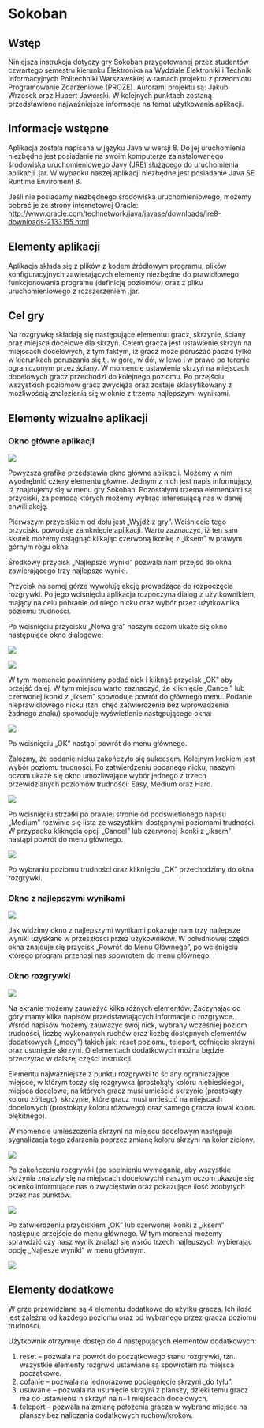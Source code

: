# Sokoban

## Wstęp
Niniejsza instrukcja dotyczy gry Sokoban przygotowanej przez studentów czwartego semestru kierunku Elektronika na Wydziale Elektroniki i Technik Informacyjnych Politechniki Warszawskiej w ramach projektu z przedmiotu Programowanie Zdarzeniowe (PROZE). Autorami projektu są: Jakub Wrzosek oraz Hubert Jaworski.
W kolejnych punktach zostaną przedstawione najważniejsze informacje na temat użytkowania aplikacji.

## Informacje wstępne
Aplikacja została napisana w języku Java w wersji 8. Do jej uruchomienia niezbędne jest posiadanie na swoim komputerze zainstalowanego środowiska uruchomieniowego Javy (JRE) służącego do uruchomienia aplikacji .jar. W wypadku naszej aplikacji niezbędne jest posiadanie Java SE Runtime Enviroment 8.
<br />

Jeśli nie posiadamy niezbędnego środowiska uruchomieniowego, możemy pobrać je ze strony internetowej Oracle: http://www.oracle.com/technetwork/java/javase/downloads/jre8-downloads-2133155.html

## Elementy aplikacji
Aplikacja składa się z plików z kodem źródłowym programu, plików konfiguracyjnych zawierających elementy niezbędne do prawidłowego funkcjonowania programu (definicję poziomów) oraz z pliku uruchomieniowego z rozszerzeniem .jar.

## Cel gry
Na rozgrywkę składają się następujące elementu: gracz, skrzynie, ściany oraz miejsca docelowe dla skrzyń.
Celem gracza jest ustawienie skrzyń na miejscach docelowych, z tym faktym, iż gracz może poruszać paczki tylko w kierunkach poruszania się tj. w górę, w dół, w lewo i w prawo po terenie ograniczonym przez ściany.
W momencie ustawienia skrzyń na miejscach docelowych gracz przechodzi do kolejnego poziomu. Po przejściu wszystkich poziomów gracz zwycięża oraz zostaje sklasyfikowany z możliwością znalezienia się w oknie z trzema najlepszymi wynikami.

## Elementy wizualne aplikacji
### Okno główne aplikacji

![](images/OknoGlowne.jpg)

Powyższa grafika przedstawia okno główne aplikacji. Możemy w nim wyodrębnić cztery elementu głowne. Jednym z nich jest napis informujący, iż znajdujemy się w menu gry Sokoban. Pozostałymi trzema elementami są przyciski, za pomocą których możemy wybrać interesującą nas w danej chwili akcję. 
<br />

Pierwszym przyciskiem od dołu jest „Wyjdź z gry”. Wciśniecie tego przycisku powoduje zamknięcie aplikacji. Warto zaznaczyć, iż ten sam skutek możemy osiągnąć klikając czerwoną ikonkę z „iksem” w prawym górnym rogu okna.
<br />

Środkowy przycisk „Najlepsze wyniki” pozwala nam przejść do okna zawierającego trzy najlepsze wyniki.
<br />

Przycisk na samej górze wywołuję akcję prowadzącą do rozpoczęcia rozgrywki. Po jego wciśnięciu aplikacja rozpoczyna dialog z użytkownikiem, mający na celu pobranie od niego nicku oraz wybór przez użytkownika poziomu trudności.
<br />

Po wciśnięciu przycisku „Nowa gra” naszym oczom ukaże się okno następujące okno dialogowe:
<br />

![](images/NickInput.jpg)
<br />

![](images/DefaultNickInput.jpg)
<br />

W tym momencie powinniśmy podać nick i kliknąć przycisk „OK” aby przejść dalej. W tym miejscu warto zaznaczyć, że kliknięcie „Cancel” lub czerwonej ikonki z „iksem” spowoduje powrót do głównego menu. Podanie nieprawidlowego nicku (tzn. chęć zatwierdzenia bez wprowadzenia żadnego znaku) spowoduje wyświetlenie następującego okna:
<br />

![](images/ZlyNick.jpg)
<br />

Po wciśnięciu „OK” nastąpi powrót do menu głównego.
<br />

Załóżmy, że podanie nicku zakończyło się sukcesem. Kolejnym krokiem jest wybór poziomu trudności. Po zatwierdzeniu podanego nicku, naszym oczom ukaże się okno umożliwające wybór jednego z trzech przewidzianych poziomów trudności: Easy, Medium oraz Hard.
<br />

![](images/PoziomTrudnosci.jpg)
<br />

Po wciśnięciu strzałki po prawiej stronie od podświetlonego napisu „Medium” rozwinie się lista ze wszystkimi dostępnymi poziomami trudności. W przypadku kliknęcia opcji „Cancel” lub czerwonej ikonki z „iksem” nastąpi powrót do menu głównego.
<br />

![](images/ListaPoziomowTrudnosci.jpg)
<br />

Po wybraniu poziomu trudności oraz kliknięciu „OK” przechodzimy do okna rozgrywki.
<br />

### Okno z najlepszymi wynikami

![](images/OknoResults.jpg)
<br />

Jak widzimy okno z najlepszymi wynikami pokazuje nam trzy najlepsze wyniki uzyskane w przeszłości przez użykowników.
W południowej części okna znajduje się przycisk „Powrót do Menu Głównego”, po wciśnięciu którego program przenosi nas spowrotem do menu głównego.
<br />

### Okno rozgrywki

![](images/OknoGryPoziom1.jpg)
<br />

Na ekranie możemy zauważyć kilka różnych elementów. Zaczynając od góry mamy klika napisów przedstawiających informacje o rozgrywce. Wśród napisów możemy zauważyć swój nick, wybrany wcześniej poziom trudności, liczbę wykonanych ruchów oraz liczbę dostępnych elementów dodatkowych („mocy”) takich jak: reset poziomu, teleport, cofnięcie skrzyni oraz usunięcie skrzyni. O elementach dodatkowych można będzie przeczytać w dalszej części instrukcji.
<br />

Elementu najwazniejsze z punktu rozgrywki to ściany ograniczające miejsce, w którym toczy się rozgrywka (prostokąty koloru niebieskiego), miejsca docelowe, na których gracz musi umieścić skrzynie (prostokąty koloru żółtego), skrzynie, które gracz musi umieścić na miejscach docelowych (prostokąty koloru różowego) oraz samego gracza (owal koloru błękitnego).
<br />

W momencie umieszczenia skrzyni na miejscu docelowym następuje sygnalizacja tego zdarzenia poprzez zmianę koloru skrzyni na kolor zielony.
<br />

![](images/SkrzynianaFinishu.jpg)
<br />

Po zakończeniu rozgrywki (po spełnieniu wymagania, aby wszystkie skrzynia znalazły się na miejscach docelowych) naszym oczom ukazuje się okienko informujące nas o zwycięstwie oraz pokazujące ilość zdobytych przez nas punktów.
<br />

![](images/OknoZwyciestwa.jpg)
<br />

Po zatwierdzeniu przyciskiem „OK” lub czerwonej ikonki z „iksem” następuje przejście do menu głównego.
W tym momenci możemy sprawdzić czy nasz wynik znalazł się wśród trzech najlepszych wybierając opcję „Najlesze wyniki” w menu głównym.
<br />

![](images/OknoWynikowPoUaktualnieniu.jpg)
<br />


## Elementy dodatkowe

W grze przewidziane są 4 elementu dodatkowe do użytku gracza. Ich ilość jest zależna od każdego poziomu oraz od wybranego przez gracza poziomu trudności.
<br />

Użytkownik otrzymuje dostęp do 4 następujących elementów dodatkowych:
1. reset – pozwala na powrót do początkowego stanu rozgrywki, tzn. wszystkie elementy rozgrwki ustawiane są spowrotem na miejsca początkowe.
2. cofanie – pozwala na jednorazowe pociągnięcie skrzyni „do tyłu”.
3. usuwanie – pozwala na usunięcie skrzyni z planszy, dzięki temu gracz ma do ustawienia n skrzyń na n+1 miejscach docelowych.
4. teleport – pozwala na zmianę położenia gracza w wybrane miejsce na planszy bez naliczania dodatkowych ruchów/kroków.













